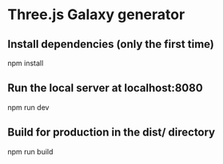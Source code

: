 # Three.js Galaxy generator

## Install dependencies (only the first time)
npm install

## Run the local server at localhost:8080
npm run dev

## Build for production in the dist/ directory
npm run build
